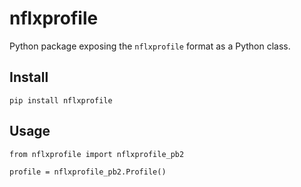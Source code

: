 # nflxprofile

Python package exposing the `nflxprofile` format as a Python class.

## Install

```
pip install nflxprofile
```

## Usage

```
from nflxprofile import nflxprofile_pb2

profile = nflxprofile_pb2.Profile()
```
